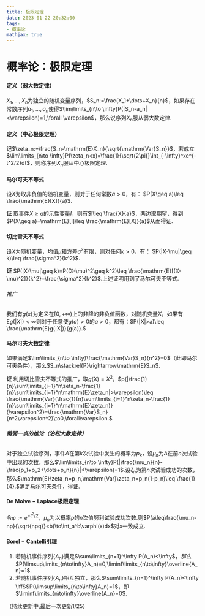 ```yaml
---
title: 极限定理
date: 2023-01-22 20:32:00
tags:
- 概率论
mathjax: true
---
```


# 概率论：极限定理

#### **定义（弱大数定律）** 

$X_1,...,X_n$为独立的随机变量序列，$S_n:=\frac{X_1+\dots+X_n}{n}$，如果存在常数序列$a_1,\dots,a_n$使得$\lim\limits_{n\to \infty}P(|S_n-a_n|<\varepsilon)=1,\forall \varepsilon$，那么说序列${X_n}$服从弱大数定律.

#### **定义（中心极限定理）** 

记$\zeta_n:=\frac{S_n-\mathrm{E}X_n}{\sqrt{\mathrm{Var}S_n}}$，若成立$\lim\limits_{n\to \infty}P(\zeta_n<x)=\frac{1}{\sqrt{2\pi}}\int_{-\infty}^xe^{-t^2/2}dt$，则称序列${X_n}$服从中心极限定理.

#### 马尔可夫不等式

设$X$为取非负值的随机变量，则对于任何常数$a>0$，有： $P(X\geq a)\leq \frac{\mathrm{E}[X]}{a}$.

**证** 取事件$X\geq a$的示性变量$I$，则有$I\leq \frac{X}{a}$，两边取期望，得到  $P(X\geq a)=\mathrm{E}[I]\leq \frac{\mathrm{E}[X]}{a}$从而得证.

#### **切比雪夫不等式**

设$X$为随机变量，均值$\mu$和方差$\sigma^2$有限，则对任何$k>0$，有： $P(|X-\mu|\geq k)\leq \frac{\sigma^2}{k^2}$.

**证** $P(|X-\mu|\geq k)=P((X-\mu)^2\geq k^2)\leq \frac{\mathrm{E}[(X-\mu)^2]}{k^2}=\frac{\sigma^2}{k^2}$.上述证明用到了马尔可夫不等式.

###### 推广

我们有$g(x)$为定义在$[0,+\infty)$上的非降的非负值函数，对随机变量$X$，如果有$\mathrm{E}g(|X|)<\infty$则对于任意使$g(a)>0$的$a>0$，都有：$P(|X|>a)\leq \frac{\mathrm{E}g(|X|)}{g(a)}.$

#### **马尔可夫大数定律** 

如果满足$\lim\limits_{n\to \infty}\frac{\mathrm{Var}S_n}{n^2}=0$（此即马尔可夫条件），那么$S_n\stackrel{P}\rightarrow\mathrm{E}S_n$.

**证** 利用切比雪夫不等式的推广，取$g(X)=X^2$，$p(|\frac{1}{n}\sum\limits_{i=1}^n\zeta_n-\frac{1}{n}\sum\limits_{i=1}^n\mathrm{E}\zeta_n|>\varepsilon)\leq \frac{\mathrm{Var}(\frac{1}{n}\sum\limits_{i=1}^n\zeta_n-\frac{1}{n}\sum\limits_{i=1}^n\mathrm{E}\zeta_n)}{\varepsilon^2}=\frac{\mathrm{Var}S_n}{n^2\varepsilon^2}\to0,\forall\varepsilon.$

###### **稍弱一点的推论（泊松大数定律）** 

对于独立试验序列，事件$A$在第$k$次试验中发生的概率为$p_k$，设$\mu_n$为$A$在前$n$次试验中出现的次数，那么$\lim\limits_{n\to \infty}P(|\frac{\mu_n}{n}-\frac{p_1+p_2+\dots+p_n}{n}|<\varepsilon)=1$.设$\zeta_n$为第$n$次试验成功的次数，那么$\mathrm{E}\zeta_n=p_n,\mathrm{Var}\zeta_n=p_n(1-p_n)\leq \frac{1}{4}.$满足马尔可夫条件，得证.

#### **$\mathrm{De\ Moive-Laplace}$极限定理** 

令$\varphi:=e^{-t^2/2}$，$\mu_n$为以概率$p$的$n$次伯努利试验成功次数.则$P(a\leq\frac{\mu_n-np}{\sqrt{npq}}<b)\to\int_a^b\varphi(x)dx$对$x$一致成立.

#### **$\mathrm{Borel-Cantelli}$引理** 

1. 若随机事件序列$\{A_n\}$满足$\sum\limits_{n=1}^\infty P(A_n)<\infty$$，那么$$P(\limsup\limits_{n\to\infty}A_n)=0,\liminf\limits_{n\to\infty}\overline{A_n}=1$.
2. 若随机事件序列$\{A_n\}$相互独立，那么$\sum\limits_{n=1}^\infty P(A_n)<\infty \iff$$P(\limsup\limits_{n\to\infty}A_n)=1$，即$\liminf\limits_{n\to\infty}\overline{A_n}=0$.

（持续更新中,最后一次更新1/25）



